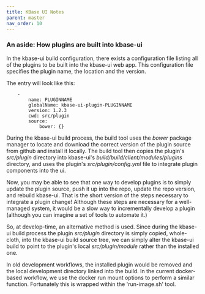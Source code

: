 ```yaml
---
title: KBase UI Notes
parent: master
nav_order: 10
---
```


### An aside: How plugins are built into kbase-ui

In the kbase-ui build configuration, there exists a configuration file listing all of the plugins to be built into the kbase-ui web app. This configuration file specifies the plugin name, the location and the version.

The entry will look like this:

```
    -
        name: PLUGINNAME
        globalName: kbase-ui-plugin-PLUGINNAME
        version: 1.2.3
        cwd: src/plugin
        source:
            bower: {}
```

During the kbase-ui build process, the build tool uses the _bower_ package manager to locate and download the correct version of the plugin source from github and install it locally. The build tool then copies the plugin's _src/plugin_ directory into kbase-ui's _build/build/client/modules/plugins_ directory, and uses the plugin's _src/plugin/config.yml_ file to integrate plugin components into the ui.

Now, you may be able to see that one way to develop plugins is to simply update the plugin source, push it up into the repo, update the repo version, and rebuild kbase-ui. That is the short version of the steps necessary to integrate a plugin change! Although these steps are necessary for a well-managed system, it would be a slow way to incrementally develop a plugin (although you can imagine a set of tools to automate it.)

So, at develop-time, an alternative method is used. Since during the kbase-ui build process the plugin _src/plugin_ directory is simply copied, whole-cloth, into the kbase-ui build source tree, we can simply alter the kbase-ui build to point to the plugin's local _src/plugin/module_ rather than the installed one.

In old development workflows, the installed plugin would be removed and the local development directory linked into the build. In the current docker-based workflow, we use the docker run mount options to perform a similar function. Fortunately this is wrapped within the 'run-image.sh' tool.
